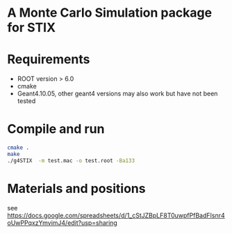 # A Monte Carlo Simulation package for STIX
# Requirements
- ROOT version > 6.0
- cmake
- Geant4.10.05, other geant4 versions may also work but have not been tested
# Compile and run
```sh
cmake .
make
./g4STIX  -m test.mac -o test.root -Ba133
```
# Materials and positions 
see https://docs.google.com/spreadsheets/d/1_cStJZBpLF8T0uwpfPfBadFIsnr4oUwPPqxzYmvimJ4/edit?usp=sharing

